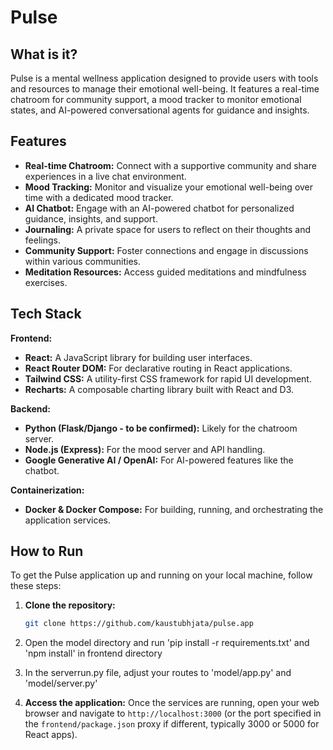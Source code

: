 # Pulse

## What is it?
Pulse is a mental wellness application designed to provide users with tools and resources to manage their emotional well-being. It features a real-time chatroom for community support, a mood tracker to monitor emotional states, and AI-powered conversational agents for guidance and insights.

## Features
- **Real-time Chatroom:** Connect with a supportive community and share experiences in a live chat environment.
- **Mood Tracking:** Monitor and visualize your emotional well-being over time with a dedicated mood tracker.
- **AI Chatbot:** Engage with an AI-powered chatbot for personalized guidance, insights, and support.
- **Journaling:** A private space for users to reflect on their thoughts and feelings.
- **Community Support:** Foster connections and engage in discussions within various communities.
- **Meditation Resources:** Access guided meditations and mindfulness exercises.

## Tech Stack
**Frontend:**
- **React:** A JavaScript library for building user interfaces.
- **React Router DOM:** For declarative routing in React applications.
- **Tailwind CSS:** A utility-first CSS framework for rapid UI development.
- **Recharts:** A composable charting library built with React and D3.

**Backend:**
- **Python (Flask/Django - to be confirmed):** Likely for the chatroom server.
- **Node.js (Express):** For the mood server and API handling.
- **Google Generative AI / OpenAI:** For AI-powered features like the chatbot.

**Containerization:**
- **Docker & Docker Compose:** For building, running, and orchestrating the application services.

## How to Run
To get the Pulse application up and running on your local machine, follow these steps:

1.  **Clone the repository:**
    ```bash
    git clone https://github.com/kaustubhjata/pulse.app
    ```
2. Open the model directory and run 'pip install -r requirements.txt' and 'npm install' in         frontend directory

3. In the serverrun.py file, adjust your routes to 'model/app.py' and 'model/server.py'

4.  **Access the application:**
    Once the services are running, open your web browser and navigate to `http://localhost:3000` (or the port specified in the `frontend/package.json` proxy if different, typically 3000 or 5000 for React apps).